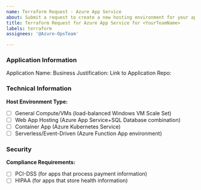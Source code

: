 ```yaml
---
name: Terraform Request - Azure App Service
about: Submit a request to create a new hosting environment for your app
title: Terraform Request for Azure App Service for <YourTeamName>
labels: terraform
assignees: '@Azure-OpsTeam'

---
```


### Application Information
Application Name: 
Business Justification: 
Link to Application Repo: 

### Technical Information
**Host Environment Type:**
- [ ] General Compute/VMs (load-balanced Windows VM Scale Set)
- [ ] Web App Hosting (Azure App Service+SQL Database combination)
- [ ] Container App (Azure Kubernetes Service)
- [ ] Serverless/Event-Driven (Azure Function App environment)

### Security
**Compliance Requirements:**
- [ ] PCI-DSS (for apps that process payment information)
- [ ] HIPAA (for apps that store health information)
